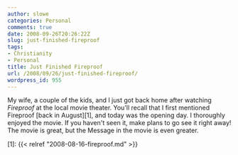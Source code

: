 ```yaml
---
author: slowe
categories: Personal
comments: true
date: 2008-09-26T20:26:22Z
slug: just-finished-fireproof
tags:
- Christianity
- Personal
title: Just Finished Fireproof
url: /2008/09/26/just-finished-fireproof/
wordpress_id: 955
---
```


My wife, a couple of the kids, and I just got back home after watching _Fireproof_ at the local movie theater. You'll recall that I first mentioned Fireproof [back in August][1], and today was the opening day. I thoroughly enjoyed the movie. If you haven't seen it, make plans to go see it right away! The movie is great, but the Message in the movie is even greater.

[1]: {{< relref "2008-08-16-fireproof.md" >}}
